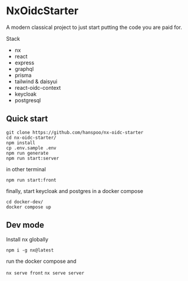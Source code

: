 # NxOidcStarter

A modern classical project to just start putting the code you are paid for.

Stack

- nx
- react
- express
- graphql
- prisma
- tailwind & daisyui
- react-oidc-context
- keycloak
- postgresql

## Quick start

```
git clone https://github.com/hanspoo/nx-oidc-starter
cd nx-oidc-starter/
npm install
cp .env.sample .env
npm run generate
npm run start:server
```

in other terminal

```
npm run start:front
```

finally, start keycloak and postgres in a docker compose

```
cd docker-dev/
docker compose up
```

## Dev mode

Install nx globally

`npm i -g nx@latest`

run the docker compose and

`nx serve front`
`nx serve server`
